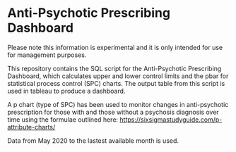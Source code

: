 # Anti-Psychotic Prescribing Dashboard

Please note this information is experimental and it is only intended for use for management purposes.

This repository contains the SQL script for the Anti-Psychotic Prescribing Dashboard, which calculates upper and lower control limits and the pbar for statistical process control (SPC) charts. The output table from this script is used in tableau to produce a dashboard.

A p chart (type of SPC) has been used to monitor changes in anti-psychotic prescription for those with and those without a psychosis diagnosis over time using the formulae outlined here: https://sixsigmastudyguide.com/p-attribute-charts/

Data from May 2020 to the lastest available month is used.
